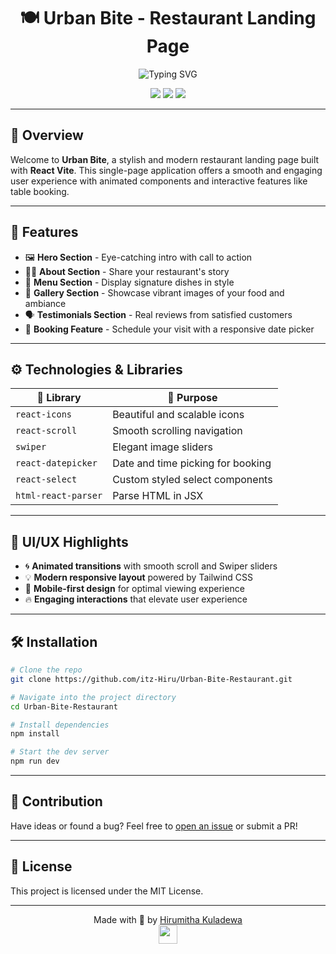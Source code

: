 
<h1 align="center">🍽️ Urban Bite - Restaurant Landing Page</h1>

<p align="center">
  <img src="https://readme-typing-svg.demolab.com?font=Fira+Code&weight=500&size=24&pause=1000&center=true&vCenter=true&multiline=true&width=600&height=100&lines=Deliciously+designed+restaurant+landing+page!;React+Vite+%7C+Interactive+%26+Smooth+UX;Book+your+table+today+🍴" alt="Typing SVG" />
</p>

<p align="center">
  <img src="https://img.shields.io/badge/Built%20with-React%20Vite-blue?style=for-the-badge" />
  <img src="https://img.shields.io/badge/Deployed%20on-Vercel-black?style=for-the-badge" />
  <img src="https://img.shields.io/badge/Made%20with-%F0%9F%8D%B3%20love%20%26%20code-ff69b4?style=for-the-badge" />
</p>

---

## 🌟 Overview

Welcome to **Urban Bite**, a stylish and modern restaurant landing page built with **React Vite**. This single-page application offers a smooth and engaging user experience with animated components and interactive features like table booking.

---

## 🚀 Features

- 🖼️ **Hero Section** - Eye-catching intro with call to action
- 🧑‍🍳 **About Section** - Share your restaurant's story
- 🍝 **Menu Section** - Display signature dishes in style
- 📸 **Gallery Section** - Showcase vibrant images of your food and ambiance
- 🗣️ **Testimonials Section** - Real reviews from satisfied customers
- 📆 **Booking Feature** - Schedule your visit with a responsive date picker

---

## ⚙️ Technologies & Libraries

| 🔧 Library              | 🧩 Purpose                          |
|------------------------|------------------------------------|
| `react-icons`          | Beautiful and scalable icons       |
| `react-scroll`         | Smooth scrolling navigation        |
| `swiper`               | Elegant image sliders              |
| `react-datepicker`     | Date and time picking for booking  |
| `react-select`         | Custom styled select components    |
| `html-react-parser`    | Parse HTML in JSX                  |

---

## 🎨 UI/UX Highlights

- 🌀 **Animated transitions** with smooth scroll and Swiper sliders
- 💡 **Modern responsive layout** powered by Tailwind CSS
- 📱 **Mobile-first design** for optimal viewing experience
- 🔥 **Engaging interactions** that elevate user experience

---

## 🛠️ Installation

```bash
# Clone the repo
git clone https://github.com/itz-Hiru/Urban-Bite-Restaurant.git

# Navigate into the project directory
cd Urban-Bite-Restaurant

# Install dependencies
npm install

# Start the dev server
npm run dev
```

---

## 🙌 Contribution

Have ideas or found a bug? Feel free to [open an issue](https://github.com/itz-Hiru/Urban-Bite-Restaurant/issues) or submit a PR!

---

## 📄 License

This project is licensed under the MIT License.

---

<p align="center">
  Made with 💖 by <a href="https://github.com/itz-Hiru">Hirumitha Kuladewa</a> <br/>
  <img src="https://media.giphy.com/media/hvRJCLFzcasrR4ia7z/giphy.gif" width="30"/>
</p>
